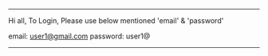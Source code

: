 *********************************************************

Hi all,
To Login, Please use below mentioned 'email' & 'password'

email: user1@gmail.com
password: user1@

*********************************************************
